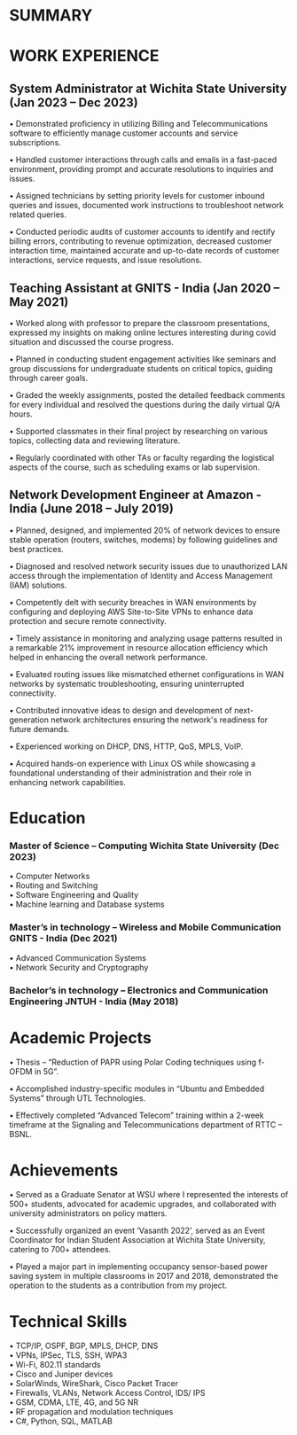 # SUMMARY
# WORK EXPERIENCE
## System Administrator at Wichita State University (Jan 2023 – Dec 2023)
•	Demonstrated proficiency in utilizing Billing and Telecommunications software to efficiently manage customer accounts and service subscriptions.

•	Handled customer interactions through calls and emails in a fast-paced environment, providing prompt and accurate resolutions to inquiries and issues.

•	Assigned technicians by setting priority levels for customer inbound queries and issues, documented work instructions to troubleshoot network related queries. 

•	Conducted periodic audits of customer accounts to identify and rectify billing errors, contributing to revenue optimization, decreased customer interaction time, maintained accurate and up-to-date records of customer interactions, service requests, and issue resolutions.
## Teaching Assistant at GNITS - India (Jan 2020 – May 2021)
•	Worked along with professor to prepare the classroom presentations, expressed my insights on making online lectures interesting during covid situation and discussed the course progress.

•	Planned in conducting student engagement activities like seminars and group discussions for undergraduate students on critical topics, guiding through career goals.

•	Graded the weekly assignments, posted the detailed feedback comments for every individual and resolved the questions during the daily virtual Q/A hours.

•	Supported classmates in their final project by researching on various topics, collecting data and reviewing literature.

•	Regularly coordinated with other TAs or faculty regarding the logistical aspects of the course, such as scheduling exams or lab supervision.

## Network Development Engineer at Amazon - India (June 2018 – July 2019)
•	Planned, designed, and implemented 20% of network devices to ensure stable operation (routers, switches, modems) by following guidelines and best practices.

•	Diagnosed and resolved network security issues due to unauthorized LAN access through the implementation of Identity and Access Management (IAM) solutions.

•	Competently delt with security breaches in WAN environments by configuring and deploying AWS Site-to-Site VPNs to enhance data protection and secure remote connectivity.

•	Timely assistance in monitoring and analyzing usage patterns resulted in a remarkable 21% improvement in resource allocation efficiency which helped in enhancing the overall network performance. 

•	Evaluated routing issues like mismatched ethernet configurations in WAN networks by systematic troubleshooting, ensuring uninterrupted connectivity.

•	Contributed innovative ideas to design and development of next-generation network architectures ensuring the network's readiness for future demands. 

•	Experienced working on DHCP, DNS, HTTP, QoS, MPLS, VoIP. 

•	Acquired hands-on experience with Linux OS while showcasing a foundational understanding of their administration and their role in enhancing network capabilities. 
# Education
### Master of Science – Computing                                                          Wichita State University (Dec 2023)     
•	Computer Networks  
•	Routing and Switching                                                                                                                           
•	Software Engineering and Quality                                                                                                               
•	Machine learning and Database systems
### Master’s in technology – Wireless and Mobile Communication                    GNITS - India (Dec 2021)    
•	Advanced Communication Systems  
•	Network Security and Cryptography                                                                                                                           
### Bachelor’s in technology – Electronics and Communication Engineering  JNTUH - India (May 2018)   
 
# Academic Projects
•	Thesis – “Reduction of PAPR using Polar Coding techniques using f- OFDM in 5G”. 

•	Accomplished industry-specific modules in “Ubuntu and Embedded Systems” through UTL Technologies. 

•	Effectively completed “Advanced Telecom” training within a 2-week timeframe at the Signaling and Telecommunications department of RTTC – BSNL. 
# Achievements
•	Served as a Graduate Senator at WSU where I represented the interests of 500+ students, advocated for academic upgrades, and collaborated with university administrators on policy matters.

•	Successfully organized an event ‘Vasanth 2022’, served as an Event Coordinator for Indian Student Association at Wichita State University, catering to 700+ attendees.

•	Played a major part in implementing occupancy sensor-based power saving system in multiple classrooms in 2017 and 2018, demonstrated the operation to the students as a contribution from my project. 
# Technical Skills
•	TCP/IP, OSPF, BGP, MPLS, DHCP, DNS                                                                                                                   
•	VPNs, IPSec, TLS, SSH, WPA3                                                                                                                                 
•	Wi-Fi, 802.11 standards                                                                                                                                     
•	Cisco and Juniper devices                                                                                                                                
•	SolarWinds, WireShark, Cisco Packet Tracer                                                                                                                 
•	Firewalls, VLANs, Network Access Control, IDS/ IPS                                                                                                            
•	GSM, CDMA, LTE, 4G, and 5G NR                                                                                                                                  
•	RF propagation and modulation techniques                                                                                                                         
•	C#, Python, SQL, MATLAB                                                                                                                                     

